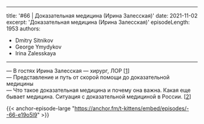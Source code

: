 
---
title: '#66 | Доказательная медицина (Ирина Залесская)'
date: 2021-11-02
excerpt: 'Доказательная медицина (Ирина Залесская)'
episodeLength: 1953
authors:
  - Dmitry Sitnikov
  - George Ymydykov
  - Irina Zalesskaya
---

— В гостях Ирина Залесская — хирург, ЛОР [[1](https://instagram.com/dr.zalesskaya)]<br/>
— Представление и путь от скорой помощи до доказательной медицины <br/>
— Что такое доказательная медицина и почему она важна. Какая еще бывает медицина. Ситуация с доказательной медициной в России. [[2](https://t.me/joinchat/S4I5zK9MoI0xNzQ6)]

{{< anchor-episode-large "https://anchor.fm/t-kittens/embed/episodes/--66-e19o5l9" >}}
